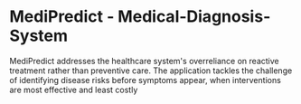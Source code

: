 # MediPredict - Medical-Diagnosis-System
 MediPredict addresses the healthcare system's overreliance on reactive treatment rather than preventive care. The application tackles the challenge of identifying disease risks before symptoms appear, when interventions are most effective and least costly
